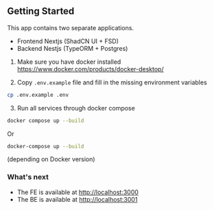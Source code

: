## Getting Started

This app contains two separate applications.

- Frontend Nextjs (ShadCN UI + FSD)
- Backend Nestjs (TypeORM + Postgres)

1. Make sure you have docker installed
   <https://www.docker.com/products/docker-desktop/>

2. Copy `.env.example` file and fill in the missing environment variables

```sh
cp .env.example .env
```

3. Run all services through docker compose
```bash
docker compose up --build
```
Or
```bash
docker-compose up --build
```
(depending on Docker version)

### What's next

* The FE is available at <http://localhost:3000>
* The BE is available at <http://localhost:3001>
